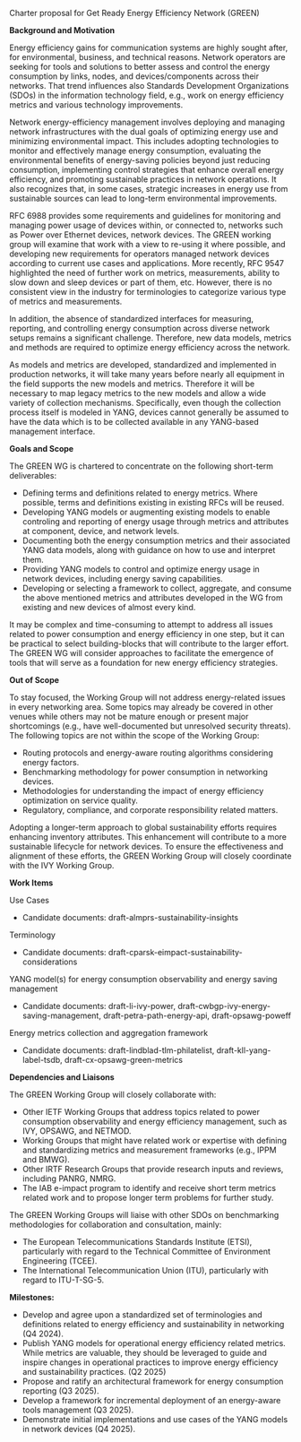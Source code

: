 Charter proposal for Get Ready Energy Efficiency Network (GREEN)

**Background and Motivation**

Energy efficiency gains for communication systems are highly sought after, for environmental, business, and technical reasons. Network operators are seeking for tools and solutions to better assess and control the energy consumption by links, nodes, and devices/components across their networks. That trend influences also Standards Development Organizations (SDOs) in the information technology field, e.g., work on energy efficiency metrics and various technology improvements.

Network energy-efficiency management involves deploying and managing network infrastructures with the dual goals of optimizing energy use and minimizing environmental impact. This includes adopting technologies to monitor and effectively manage energy consumption, evaluating the environmental benefits of energy-saving policies beyond just reducing consumption, implementing control strategies that enhance overall energy efficiency, and promoting sustainable practices in network operations. It also recognizes that, in some cases, strategic increases in energy use from sustainable sources can lead to long-term environmental improvements.

RFC 6988 provides some requirements and guidelines for monitoring and managing power usage of devices within, or connected to, networks such as Power over Ethernet devices, network devices. The GREEN working group will examine that work with a view to re-using it where possible, and developing new requirements for operators managed network devices according to current use cases and applications. More recently, RFC 9547 highlighted the need of further work on metrics, measurements, ability to slow down and sleep devices or part of them, etc. However, there is no consistent view in the industry for terminologies to categorize various type of metrics and measurements.

In addition, the absence of standardized interfaces for measuring, reporting, and controlling energy consumption across diverse network setups remains a significant challenge. Therefore, new data models, metrics and methods are required to optimize energy efficiency across the network.

As models and metrics are developed, standardized and implemented in production networks, it will take many years before nearly all equipment in the field supports the new models and metrics. Therefore it will be necessary to map legacy metrics to the new models and allow a wide variety of collection mechanisms. Specifically, even though the collection process itself is modeled in YANG, devices cannot generally be assumed to have the data which is to be collected available in any YANG-based management interface.

**Goals and Scope**

The GREEN WG is chartered to concentrate on the following short-term deliverables:

   - Defining terms and definitions related to energy metrics. Where possible, terms and definitions existing in existing RFCs will be reused.
   - Developing YANG models or augmenting existing models to enable controling and reporting of energy usage through metrics and attributes at component, device, and network levels.
   - Documenting both the energy consumption metrics and their associated YANG data models, along with guidance on how to use and interpret them.
   - Providing YANG models to control and optimize energy usage in network devices, including energy saving capabilities. 
   - Developing or selecting a framework to collect, aggregate, and consume the above mentioned metrics and attributes developed in the WG from existing and new devices of almost every kind.

It may be complex and time-consuming to attempt to address all issues related to power consumption and energy efficiency in one step, but it can be practical to select building-blocks that will contribute to the larger effort. The GREEN WG will consider approaches to facilitate the emergence of tools that will serve as a foundation for new energy efficiency strategies.


**Out of Scope**

To stay focused, the Working Group will not address energy-related issues in every networking area. Some topics may already be covered in other venues while others may not be mature enough or present major shortcomings (e.g., have well-documented but unresolved security threats). The following topics are not within the scope of the Working Group:

   - Routing protocols and energy-aware routing algorithms considering energy factors.
   - Benchmarking methodology for power consumption in networking devices.
   - Methodologies for understanding the impact of energy efficiency optimization on service quality.
   - Regulatory, compliance, and corporate responsibility related matters.

Adopting a longer-term approach to global sustainability efforts requires enhancing inventory attributes. This enhancement will contribute to a more sustainable lifecycle for network devices. To ensure the effectiveness and alignment of these efforts, the GREEN Working Group will closely coordinate with the IVY Working Group.

**Work Items**

Use Cases
   - Candidate documents: draft-almprs-sustainability-insights

Terminology 
   - Candidate documents: draft-cparsk-eimpact-sustainability-considerations

YANG model(s) for energy consumption observability and energy saving management
   - Candidate documents: draft-li-ivy-power, draft-cwbgp-ivy-energy-saving-management, draft-petra-path-energy-api, draft-opsawg-poweff

Energy metrics collection and aggregation framework
   - Candidate documents: draft-lindblad-tlm-philatelist, draft-kll-yang-label-tsdb, draft-cx-opsawg-green-metrics

**Dependencies and Liaisons**

The GREEN Working Group will closely collaborate with:

   - Other IETF Working Groups that address topics related to power consumption observability and energy efficiency
     management, such as IVY, OPSAWG, and NETMOD.
   - Working Groups that might have related work or expertise with defining and standardizing metrics and measurement frameworks (e.g., IPPM and BMWG). 
   - Other IRTF Research Groups that provide research inputs and reviews, including PANRG, NMRG.
   - The IAB e-impact program to identify and receive short term metrics related work and to propose longer term problems for further study. 

The GREEN Working Groups will liaise with other SDOs on benchmarking methodologies for collaboration and consultation, mainly:

   - The European Telecommunications Standards Institute (ETSI), particularly with regard to the Technical
     Committee of Environment Engineering (TCEE).
   - The International Telecommunication Union (ITU), particularly with regard to ITU-T-SG-5.

**Milestones:** 

   - Develop and agree upon a standardized set of terminologies and definitions related to energy efficiency and sustainability in networking (Q4 2024).
   - Publish YANG models for operational energy efficiency related metrics. While metrics are valuable, they should be leveraged to guide and inspire changes in operational practices to improve energy efficiency and sustainability practices. (Q2 2025)
   - Propose and ratify an architectural framework for energy consumption reporting (Q3 2025).
   - Develop a framework for incremental deployment of an energy-aware tools management (Q3 2025).
   - Demonstrate initial implementations and use cases of the YANG models in network devices (Q4 2025). 

